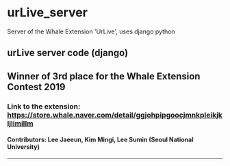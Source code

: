 # urLive_server
Server of the Whale Extension 'UrLive', uses django python 


## urLive server code (django)
## Winner of 3rd place for the Whale Extension Contest 2019

### Link to the extension: <https://store.whale.naver.com/detail/ggjohpipgoocjmnkpleikjkljlimillm>



#### Contributors: Lee Jaeeun, Kim Mingi, Lee Sumin (Seoul National University) 

<hr/>

